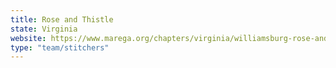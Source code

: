 ```yaml
---
title: Rose and Thistle
state: Virginia
website: https://www.marega.org/chapters/virginia/williamsburg-rose-and-thistle
type: "team/stitchers"
---
```

